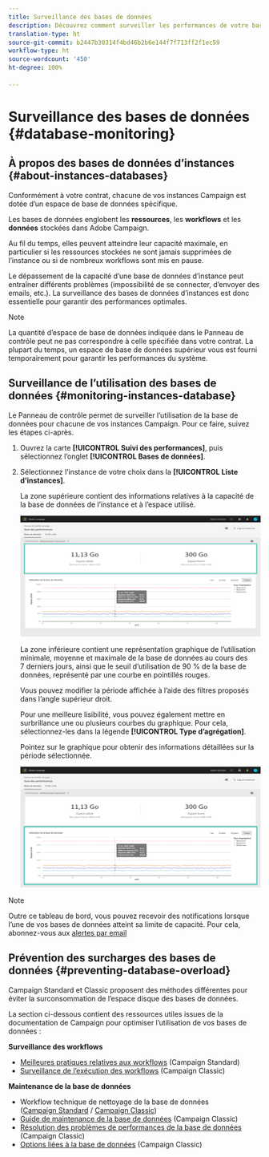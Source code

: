 ```yaml
---
title: Surveillance des bases de données
description: Découvrez comment surveiller les performances de votre base de données Campaign dans le Panneau de contrôle
translation-type: ht
source-git-commit: b2447b30314f4bd46b2b6e144f7f713ff2f1ec59
workflow-type: ht
source-wordcount: '450'
ht-degree: 100%

---
```



# Surveillance des bases de données {#database-monitoring}

## À propos des bases de données d’instances {#about-instances-databases}

Conformément à votre contrat, chacune de vos instances Campaign est dotée d’un espace de base de données spécifique.

Les bases de données englobent les **ressources**, les **workflows** et les **données** stockées dans Adobe Campaign.

Au fil du temps, elles peuvent atteindre leur capacité maximale, en particulier si les ressources stockées ne sont jamais supprimées de l’instance ou si de nombreux workflows sont mis en pause.

Le dépassement de la capacité d’une base de données d’instance peut entraîner différents problèmes (impossibilité de se connecter, d’envoyer des emails, etc.). La surveillance des bases de données d’instances est donc essentielle pour garantir des performances optimales.

>[!NOTE]
>
>La quantité d’espace de base de données indiquée dans le Panneau de contrôle peut ne pas correspondre à celle spécifiée dans votre contrat. La plupart du temps, un espace de base de données supérieur vous est fourni temporairement pour garantir les performances du système.

## Surveillance de l’utilisation des bases de données {#monitoring-instances-database}

Le Panneau de contrôle permet de surveiller l’utilisation de la base de données pour chacune de vos instances Campaign. Pour ce faire, suivez les étapes ci-après.

1. Ouvrez la carte **[!UICONTROL Suivi des performances]**, puis sélectionnez l’onglet **[!UICONTROL Bases de données]**.

1. Sélectionnez l’instance de votre choix dans la **[!UICONTROL Liste d’instances]**.

   La zone supérieure contient des informations relatives à la capacité de la base de données de l’instance et à l’espace utilisé.

   ![](assets/databases_dashboard.png)

   La zone inférieure contient une représentation graphique de l’utilisation minimale, moyenne et maximale de la base de données au cours des 7 derniers jours, ainsi que le seuil d’utilisation de 90 % de la base de données, représenté par une courbe en pointillés rouges.

   Vous pouvez modifier la période affichée à l’aide des filtres proposés dans l’angle supérieur droit.

   Pour une meilleure lisibilité, vous pouvez également mettre en surbrillance une ou plusieurs courbes du graphique. Pour cela, sélectionnez-les dans la légende **[!UICONTROL Type d’agrégation]**.

   Pointez sur le graphique pour obtenir des informations détaillées sur la période sélectionnée.

   ![](assets/databases_dashboard_detail.png)

>[!NOTE]
>
>Outre ce tableau de bord, vous pouvez recevoir des notifications lorsque l’une de vos bases de données atteint sa limite de capacité. Pour cela, abonnez-vous aux [alertes par email](../../performance-monitoring/using/email-alerting.md)

## Prévention des surcharges des bases de données {#preventing-database-overload}

Campaign Standard et Classic proposent des méthodes différentes pour éviter la surconsommation de l’espace disque des bases de données.

La section ci-dessous contient des ressources utiles issues de la documentation de Campaign pour optimiser l’utilisation de vos bases de données :

**Surveillance des workflows**

* [Meilleures pratiques relatives aux workflows](https://docs.adobe.com/content/help/fr-FR/campaign-standard/using/managing-processes-and-data/workflow-general-operation/best-practices-workflows.html) (Campaign Standard)
* [Surveillance de l’exécution des workflows](https://docs.adobe.com/help/fr-FR/campaign-classic/using/automating-with-workflows/monitoring-workflows/monitoring-workflow-execution.html) (Campaign Classic)

**Maintenance de la base de données**

* Workflow technique de nettoyage de la base de données ([Campaign Standard](https://docs.adobe.com/help/fr-FR/campaign-standard/using/administrating/application-settings/technical-workflows.html#list-of-technical-workflows) / [Campaign Classic](https://docs.adobe.com/help/fr-FR/campaign-classic/using/monitoring-campaign-classic/data-processing/database-cleanup-workflow.html))
* [Guide de maintenance de la base de données](https://docs.adobe.com/content/help/fr-FR/campaign-classic/using/monitoring-campaign-classic/database-maintenance/recommendations.html) (Campaign Classic)
* [Résolution des problèmes de performances de la base de données](https://docs.adobe.com/content/help/fr-FR/campaign-classic/using/monitoring-campaign-classic/troubleshooting/database-performances.html) (Campaign Classic)
* [Options liées à la base de données](https://docs.adobe.com/help/fr-FR/campaign-classic/using/installing-campaign-classic/appendices/configuring-campaign-options.html#database) (Campaign Classic)
